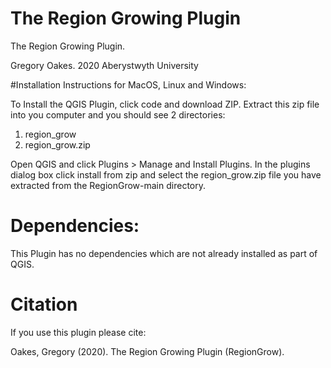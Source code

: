 # The Region Growing Plugin
The Region Growing Plugin.

Gregory Oakes. 2020
Aberystwyth University

#Installation Instructions for MacOS, Linux and Windows:

To Install the QGIS Plugin, click code and download ZIP. 
Extract this zip file into you computer and you should see 2 directories:

1. region_grow
2. region_grow.zip

Open QGIS and click Plugins > Manage and Install Plugins.
In the plugins dialog box click install from zip and select the region_grow.zip file you have extracted from the RegionGrow-main directory.

# Dependencies:

This Plugin has no dependencies which are not already installed as part of QGIS.

# Citation

If you use this plugin please cite:

Oakes, Gregory (2020). The Region Growing Plugin (RegionGrow).  



